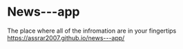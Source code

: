 # News---app
The place where all of the infromation are in your fingertips https://assrar2007.github.io/news---app/
